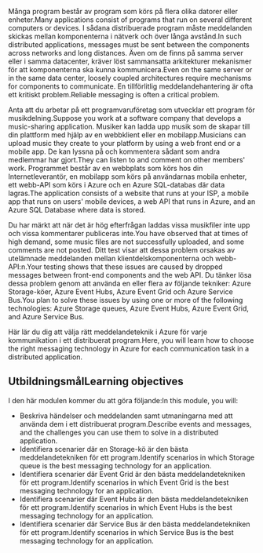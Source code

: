<span data-ttu-id="d651c-101">Många program består av program som körs på flera olika datorer eller enheter.</span><span class="sxs-lookup"><span data-stu-id="d651c-101">Many applications consist of programs that run on several different computers or devices.</span></span> <span data-ttu-id="d651c-102">I sådana distribuerade program måste meddelanden skickas mellan komponenterna i nätverk och över långa avstånd.</span><span class="sxs-lookup"><span data-stu-id="d651c-102">In such distributed applications, messages must be sent between the components across networks and long distances.</span></span> <span data-ttu-id="d651c-103">Även om de finns på samma server eller i samma datacenter, kräver löst sammansatta arkitekturer mekanismer för att komponenterna ska kunna kommunicera.</span><span class="sxs-lookup"><span data-stu-id="d651c-103">Even on the same server or in the same data center, loosely coupled architectures require mechanisms for components to communicate.</span></span> <span data-ttu-id="d651c-104">En tillförlitlig meddelandehantering är ofta ett kritiskt problem.</span><span class="sxs-lookup"><span data-stu-id="d651c-104">Reliable messaging is often a critical problem.</span></span>

<span data-ttu-id="d651c-105">Anta att du arbetar på ett programvaruföretag som utvecklar ett program för musikdelning.</span><span class="sxs-lookup"><span data-stu-id="d651c-105">Suppose you work at a software company that develops a music-sharing application.</span></span> <span data-ttu-id="d651c-106">Musiker kan ladda upp musik som de skapar till din plattform med hjälp av en webbklient eller en mobilapp.</span><span class="sxs-lookup"><span data-stu-id="d651c-106">Musicians can upload music they create to your platform by using a web front end or a mobile app.</span></span> <span data-ttu-id="d651c-107">De kan lyssna på och kommentera sådant som andra medlemmar har gjort.</span><span class="sxs-lookup"><span data-stu-id="d651c-107">They can listen to and comment on other members' work.</span></span> <span data-ttu-id="d651c-108">Programmet består av en webbplats som körs hos din Internetleverantör, en mobilapp som körs på användarnas mobila enheter, ett webb-API som körs i Azure och en Azure SQL-databas där data lagras.</span><span class="sxs-lookup"><span data-stu-id="d651c-108">The application consists of a website that runs at your ISP, a mobile app that runs on users' mobile devices, a web API that runs in Azure, and an Azure SQL Database where data is stored.</span></span>

<span data-ttu-id="d651c-109">Du har märkt att när det är hög efterfrågan laddas vissa musikfiler inte upp och vissa kommentarer publiceras inte.</span><span class="sxs-lookup"><span data-stu-id="d651c-109">You have observed that at times of high demand, some music files are not successfully uploaded, and some comments are not posted.</span></span> <span data-ttu-id="d651c-110">Ditt test visar att dessa problem orsakas av utelämnade meddelanden mellan klientdelskomponenterna och webb-API:n.</span><span class="sxs-lookup"><span data-stu-id="d651c-110">Your testing shows that these issues are caused by dropped messages between front-end components and the web API.</span></span> <span data-ttu-id="d651c-111">Du tänker lösa dessa problem genom att använda en eller flera av följande tekniker: Azure Storage-köer, Azure Event Hubs, Azure Event Grid och Azure Service Bus.</span><span class="sxs-lookup"><span data-stu-id="d651c-111">You plan to solve these issues by using one or more of the following technologies: Azure Storage queues, Azure Event Hubs, Azure Event Grid, and Azure Service Bus.</span></span>

<span data-ttu-id="d651c-112">Här lär du dig att välja rätt meddelandeteknik i Azure för varje kommunikation i ett distribuerat program.</span><span class="sxs-lookup"><span data-stu-id="d651c-112">Here, you will learn how to choose the right messaging technology in Azure for each communication task in a distributed application.</span></span>

## <a name="learning-objectives"></a><span data-ttu-id="d651c-113">Utbildningsmål</span><span class="sxs-lookup"><span data-stu-id="d651c-113">Learning objectives</span></span>
<span data-ttu-id="d651c-114">I den här modulen kommer du att göra följande:</span><span class="sxs-lookup"><span data-stu-id="d651c-114">In this module, you will:</span></span>

- <span data-ttu-id="d651c-115">Beskriva händelser och meddelanden samt utmaningarna med att använda dem i ett distribuerat program.</span><span class="sxs-lookup"><span data-stu-id="d651c-115">Describe events and messages, and the challenges you can use them to solve in a distributed application.</span></span>
- <span data-ttu-id="d651c-116">Identifiera scenarier där en Storage-kö är den bästa meddelandetekniken för ett program.</span><span class="sxs-lookup"><span data-stu-id="d651c-116">Identify scenarios in which Storage queue is the best messaging technology for an application.</span></span>
- <span data-ttu-id="d651c-117">Identifiera scenarier där Event Grid är den bästa meddelandetekniken för ett program.</span><span class="sxs-lookup"><span data-stu-id="d651c-117">Identify scenarios in which Event Grid is the best messaging technology for an application.</span></span>
- <span data-ttu-id="d651c-118">Identifiera scenarier där Event Hubs är den bästa meddelandetekniken för ett program.</span><span class="sxs-lookup"><span data-stu-id="d651c-118">Identify scenarios in which Event Hubs is the best messaging technology for an application.</span></span>
- <span data-ttu-id="d651c-119">Identifiera scenarier där Service Bus är den bästa meddelandetekniken för ett program.</span><span class="sxs-lookup"><span data-stu-id="d651c-119">Identify scenarios in which Service Bus is the best messaging technology for an application.</span></span>
